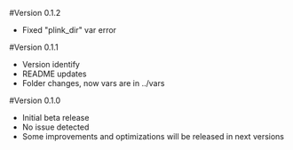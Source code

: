 #Version 0.1.2
* Fixed "plink_dir" var error

#Version 0.1.1
* Version identify
* README updates
* Folder changes, now vars are in ../vars

#Version 0.1.0
* Initial beta release
* No issue detected
* Some improvements and optimizations will be released in next versions